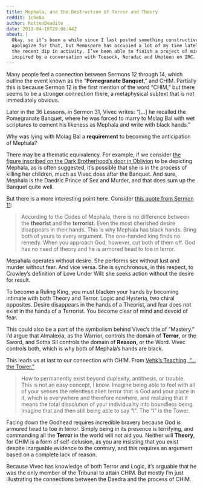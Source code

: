 ```yaml
---
title: Mephala, and the Destruction of Terror and Theory
reddit: 1che6a
author: RottenDeadite
date: 2013-04-16T20:06:44Z
about: |
  Okay, so it’s been a while since I last posted something constructive. I
  apologize for that, but Memospore has occupied a lot of my time lately. With
  the recent dip in activity, I’ve been able to finish a project of mine,
  inspired by a conversation with Toesock, Neradac and Umpteen on IRC.
---
```


Many people feel a connection between Sermons 12 through 14, which outline the
event known as the “**Pomegranate Banquet**,” and CHIM. Partially this is
because Sermon 12 is the first mention of the word “CHIM,” but there seems to be
a stronger connection there, a metaphysical subtext that is not immediately
obvious.

Later in the 36 Lessons, in Sermon 31, Vivec writes: “[…] he recalled the
Pomegranate Banquet, where he was forced to marry to Molag Bal with wet
scriptures to cement his likeness as Mephala and write with black hands.”

Why was lying with Molag Bal a **requirement** to becoming the anticipation of
Mephala?

There may be a thematic equivalency. For example, if we consider [the figure
inscribed on the Dark Brotherhood’s door in Oblivion][0] to be depicting
Mephala, as is often suggested, it’s possible that she is in the process of
killing her children, much as Vivec does after the Banquet. And sure, Mephala is
the Daedric Prince of Sex and Murder, and that does sum up the Banquet quite
well.

But there is a more interesting point here. Consider [this quote from Sermon
11][1]:

> According to the Codes of Mephala, there is no difference between the
> **theorist** and the **terrorist**. Even the most cherished desire disappears
> in their hands. This is why Mephala has black hands. Bring both of yours to
> every argument. The one-handed king finds no remedy. When you approach God,
> however, cut both of them off. God has no need of theory and he is armored
> head to toe in terror.

Mepahala operates without desire. She performs sex without lust and murder
without fear. And vice versa. She is synchronous, in this respect, to Crowley’s
definition of Love Under Will: she seeks action without the desire for result.

To become a Ruling King, you must blacken your hands by becoming intimate with
both Theory and Terror. Logic and Hysteria, two chiral opposites. Desire
disappears in the hands of a Theorist, and fear does not exist in the hands of a
Terrorist.  You become clear of mind and devoid of fear.

This could also be a part of the symbolism behind Vivec’s title of “Mastery.”
I’d argue that Almalexia, as the Warrior, controls the domain of **Terror**, or
the Sword, and Sotha Sil controls the domain of **Reason**, or the Word. Vivec
controls both, which is why both of Mephala’s hands are black.

This leads us at last to our connection with CHIM. From [Vehk’s Teaching, “…the
Tower.”][2]

> How to permanently exist beyond duplexity, antithesis, or trouble. This is not
an easy concept, I know. Imagine being able to feel with all of your senses the
relentless alien terror that is God and your place in it, which is everywhere
and therefore nowhere, and realizing that it means the total dissolution of your
individuality into boundless being. Imagine that and then still being able to
say “I”. The “I” is the Tower.

Facing down the Godhead requires incredible bravery because God is armored head
to toe in terror. Simply being in its presence is terrifying, and commanding all
the **Terror** in the world will not aid you. Neither will **Theory**, for CHIM
is a form of self-delusion, as you are insisting that you exist despite
inarguable evidence to the contrary, and this requires an argument based on a
complete lack of reason.

Because Vivec has knowledge of both Terror and Logic, it’s arguable that he was
the only member of the Tribunal to attain CHIM. But mostly I’m just illustrating
the connections between the Daedra and the process of CHIM.

[0]: http://images.uesp.net/9/93/OB-place-Sanctuary_Door.jpg
[1]: http://www.uesp.net/wiki/Morrowind:36_Lessons_of_Vivec,_Sermon_11
[2]: http://www.imperial-library.info/content/tower
